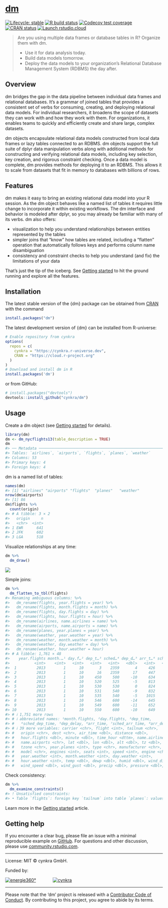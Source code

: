 
<!-- README.md is generated from README.Rmd. Please edit that file -->

# [dm](https://dm.cynkra.com/)

<!-- badges: start -->

[![Lifecycle:
stable](https://img.shields.io/badge/lifecycle-stable-brightgreen.svg)](https://lifecycle.r-lib.org/articles/stages.html)
[![R build
status](https://github.com/cynkra/dm/workflows/rcc/badge.svg)](https://github.com/cynkra/dm/actions)
[![Codecov test
coverage](https://codecov.io/gh/cynkra/dm/branch/main/graph/badge.svg)](https://app.codecov.io/gh/cynkra/dm?branch=main)
[![CRAN
status](https://www.r-pkg.org/badges/version/dm)](https://CRAN.R-project.org/package=dm)
[![Launch
rstudio.cloud](https://img.shields.io/badge/rstudio-cloud-blue.svg)](https://rstudio.cloud/project/523482)
<!-- badges: end -->

> Are you using multiple data frames or database tables in R? Organize
> them with dm.
>
> - Use it for data analysis today.
> - Build data models tomorrow.
> - Deploy the data models to your organization’s Relational Database
>   Management System (RDBMS) the day after.

## Overview

dm bridges the gap in the data pipeline between individual data frames
and relational databases. It’s a grammar of joined tables that provides
a consistent set of verbs for consuming, creating, and deploying
relational data models. For individual researchers, it broadens the
scope of datasets they can work with and how they work with them. For
organizations, it enables teams to quickly and efficiently create and
share large, complex datasets.

dm objects encapsulate relational data models constructed from local
data frames or lazy tables connected to an RDBMS. dm objects support the
full suite of dplyr data manipulation verbs along with additional
methods for constructing and verifying relational data models, including
key selection, key creation, and rigorous constraint checking. Once a
data model is complete, dm provides methods for deploying it to an
RDBMS. This allows it to scale from datasets that fit in memory to
databases with billions of rows.

## Features

dm makes it easy to bring an existing relational data model into your R
session. As the dm object behaves like a named list of tables it
requires little change to incorporate it within existing workflows. The
dm interface and behavior is modeled after dplyr, so you may already be
familiar with many of its verbs. dm also offers:

- visualization to help you understand relationships between entities
  represented by the tables
- simpler joins that “know” how tables are related, including a
  “flatten” operation that automatically follows keys and performs
  column name disambiguation
- consistency and constraint checks to help you understand (and fix) the
  limitations of your data

That’s just the tip of the iceberg. See [Getting
started](https://dm.cynkra.com/articles/dm.html) to hit the ground
running and explore all the features.

## Installation

The latest stable version of the {dm} package can be obtained from
[CRAN](https://CRAN.R-project.org/package=dm) with the command

``` r
install.packages("dm")
```

The latest development version of {dm} can be installed from R-universe:

``` r
# Enable repository from cynkra
options(
  repos = c(
    cynkra = "https://cynkra.r-universe.dev",
    CRAN = "https://cloud.r-project.org"
  )
)
# Download and install dm in R
install.packages('dm')
```

or from GitHub:

``` r
# install.packages("devtools")
devtools::install_github("cynkra/dm")
```

## Usage

Create a dm object (see [Getting
started](https://dm.cynkra.com/articles/dm.html) for details).

``` r
library(dm)
dm <- dm_nycflights13(table_description = TRUE)
dm
#> ── Metadata ────────────────────────────────────────────────────────────────────
#> Tables: `airlines`, `airports`, `flights`, `planes`, `weather`
#> Columns: 53
#> Primary keys: 4
#> Foreign keys: 4
```

dm is a named list of tables:

``` r
names(dm)
#> [1] "airlines" "airports" "flights"  "planes"   "weather"
nrow(dm$airports)
#> [1] 86
dm$flights %>%
  count(origin)
#> # A tibble: 3 × 2
#>   origin     n
#>   <chr>  <int>
#> 1 EWR      641
#> 2 JFK      602
#> 3 LGA      518
```

Visualize relationships at any time:

``` r
dm %>%
  dm_draw()
```

<img src="man/figures/README-draw.svg" />

Simple joins:

``` r
dm %>%
  dm_flatten_to_tbl(flights)
#> Renaming ambiguous columns: %>%
#>   dm_rename(flights, year.flights = year) %>%
#>   dm_rename(flights, month.flights = month) %>%
#>   dm_rename(flights, day.flights = day) %>%
#>   dm_rename(flights, hour.flights = hour) %>%
#>   dm_rename(airlines, name.airlines = name) %>%
#>   dm_rename(airports, name.airports = name) %>%
#>   dm_rename(planes, year.planes = year) %>%
#>   dm_rename(weather, year.weather = year) %>%
#>   dm_rename(weather, month.weather = month) %>%
#>   dm_rename(weather, day.weather = day) %>%
#>   dm_rename(weather, hour.weather = hour)
#> # A tibble: 1,761 × 48
#>    year.flights month.…¹ day.f…² dep_t…³ sched…⁴ dep_d…⁵ arr_t…⁶ sched…⁷ arr_d…⁸
#>           <int>    <int>   <int>   <int>   <int>   <dbl>   <int>   <int>   <dbl>
#>  1         2013        1      10       3    2359       4     426     437     -11
#>  2         2013        1      10      16    2359      17     447     444       3
#>  3         2013        1      10     450     500     -10     634     648     -14
#>  4         2013        1      10     520     525      -5     813     820      -7
#>  5         2013        1      10     530     530       0     824     829      -5
#>  6         2013        1      10     531     540      -9     832     850     -18
#>  7         2013        1      10     535     540      -5    1015    1017      -2
#>  8         2013        1      10     546     600     -14     645     709     -24
#>  9         2013        1      10     549     600     -11     652     724     -32
#> 10         2013        1      10     550     600     -10     649     703     -14
#> # ℹ 1,751 more rows
#> # ℹ abbreviated names: ¹​month.flights, ²​day.flights, ³​dep_time,
#> #   ⁴​sched_dep_time, ⁵​dep_delay, ⁶​arr_time, ⁷​sched_arr_time, ⁸​arr_delay
#> # ℹ 39 more variables: carrier <chr>, flight <int>, tailnum <chr>,
#> #   origin <chr>, dest <chr>, air_time <dbl>, distance <dbl>,
#> #   hour.flights <dbl>, minute <dbl>, time_hour <dttm>, name.airlines <chr>,
#> #   name.airports <chr>, lat <dbl>, lon <dbl>, alt <dbl>, tz <dbl>, dst <chr>,
#> #   tzone <chr>, year.planes <int>, type <chr>, manufacturer <chr>,
#> #   model <chr>, engines <int>, seats <int>, speed <int>, engine <chr>,
#> #   year.weather <int>, month.weather <int>, day.weather <int>,
#> #   hour.weather <int>, temp <dbl>, dewp <dbl>, humid <dbl>, wind_dir <dbl>,
#> #   wind_speed <dbl>, wind_gust <dbl>, precip <dbl>, pressure <dbl>, …
```

Check consistency:

``` r
dm %>%
  dm_examine_constraints()
#> ! Unsatisfied constraints:
#> • Table `flights`: foreign key `tailnum` into table `planes`: values of `flights$tailnum` not in `planes$tailnum`: N725MQ (6), N537MQ (5), N722MQ (5), N730MQ (5), N736MQ (5), …
```

Learn more in the [Getting
started](https://dm.cynkra.com/articles/dm.html) article.

## Getting help

If you encounter a clear bug, please file an issue with a minimal
reproducible example on [GitHub](https://github.com/cynkra/dm/issues).
For questions and other discussion, please use
[community.rstudio.com](https://community.rstudio.com/).

------------------------------------------------------------------------

License: MIT © cynkra GmbH.

Funded by:

[![energie360°](man/figures/energie-72.png)](https://www.energie360.ch/de/)
<span style="padding-right:50px"> </span>
[![cynkra](man/figures/cynkra-72.png)](https://www.cynkra.com/)

------------------------------------------------------------------------

Please note that the ‘dm’ project is released with a [Contributor Code
of Conduct](https://dm.cynkra.com/CODE_OF_CONDUCT.html). By contributing
to this project, you agree to abide by its terms.
